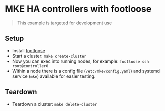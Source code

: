 # MKE HA controllers with footloose

> This example is targeted for development use

## Setup

* Install [footloose](https://github.com/weaveworks/footloose)
* Start a cluster: `make create-cluster`
* Now you can exec into running nodes, for example: `footloose ssh root@controller0`
* Within a node there is a config file (`/etc/mke/config.yaml`) and systemd service (`mke`) available for easier testing.


## Teardown

* Teardown a cluster: `make delete-cluster`
